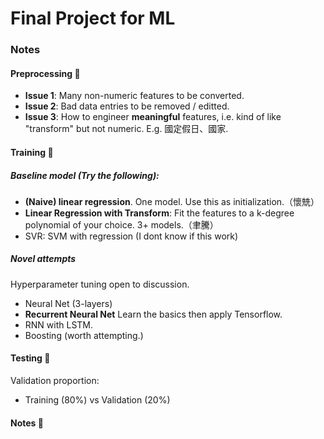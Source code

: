 # Final Project for ML

### Notes

#### Preprocessing :rocket:

- **Issue 1**: Many non-numeric features to be converted.
- **Issue 2**: Bad data entries to be removed / editted.
- **Issue 3**: How to engineer **meaningful** features, i.e. kind of like "transform" but not numeric. E.g. 國定假日、國家. 

#### Training :rocket:

##### Baseline model (Try the following):

- **(Naive) linear regression**. One model.
Use this as initialization.（懷兟）
- **Linear Regression with Transform**: Fit the features to a k-degree polynomial of your choice.
3+ models.（聿騰）
- SVR: SVM with regression (I dont know if this work)

##### Novel attempts

Hyperparameter tuning open to discussion.

- Neural Net (3-layers)
- **Recurrent Neural Net**
Learn the basics then apply Tensorflow.
- RNN with LSTM.
- Boosting (worth attempting.)

#### Testing :rocket:

Validation proportion: 
- Training (80%) vs Validation (20%)


#### Notes :rocket: